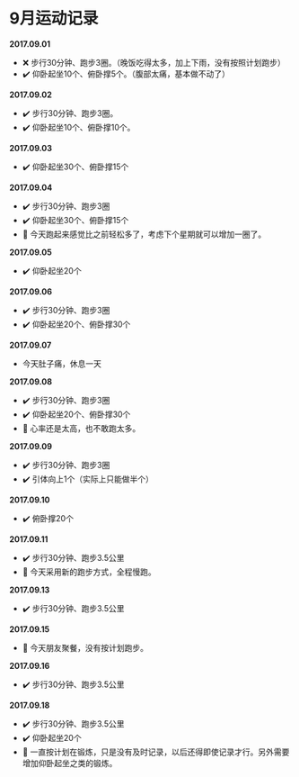# 9月运动记录
**2017.09.01**
- :x: 步行30分钟、跑步3圈。（晚饭吃得太多，加上下雨，没有按照计划跑步）
- :heavy_check_mark: 仰卧起坐10个、俯卧撑5个。（腹部太痛，基本做不动了）

**2017.09.02**
- :heavy_check_mark: 步行30分钟、跑步3圈。
- :heavy_check_mark: 仰卧起坐10个、俯卧撑10个。

**2017.09.03**
- :heavy_check_mark: 仰卧起坐30个、俯卧撑15个

**2017.09.04**
- :heavy_check_mark: 步行30分钟、跑步3圈
- :heavy_check_mark: 仰卧起坐30个、俯卧撑15个
- :memo: 今天跑起来感觉比之前轻松多了，考虑下个星期就可以增加一圈了。

**2017.09.05**
- :heavy_check_mark: 仰卧起坐20个

**2017.09.06**
- :heavy_check_mark: 步行30分钟、跑步3圈
- :heavy_check_mark: 仰卧起坐20个、俯卧撑30个

**2017.09.07**
- 今天肚子痛，休息一天

**2017.09.08**
- :heavy_check_mark: 步行30分钟、跑步3圈
- :heavy_check_mark: 仰卧起坐20个、俯卧撑30个
- :memo: 心率还是太高，也不敢跑太多。

**2017.09.09**
- :heavy_check_mark: 步行30分钟、跑步3圈
- :heavy_check_mark: 引体向上1个（实际上只能做半个）

**2017.09.10**
- :heavy_check_mark: 俯卧撑20个

**2017.09.11**
- :heavy_check_mark: 步行30分钟、跑步3.5公里
- :memo: 今天采用新的跑步方式，全程慢跑。

**2017.09.13**
- :heavy_check_mark: 步行30分钟、跑步3.5公里

**2017.09.15**
- :memo: 今天朋友聚餐，没有按计划跑步。

**2017.09.16**
- :heavy_check_mark: 步行30分钟、跑步3.5公里

**2017.09.18**
- :heavy_check_mark: 步行30分钟、跑步3.5公里
- :heavy_check_mark: 仰卧起坐20个
- :memo: 一直按计划在锻炼，只是没有及时记录，以后还得即使记录才行。另外需要增加仰卧起坐之类的锻炼。

